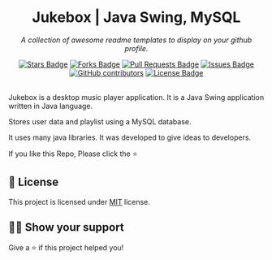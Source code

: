 <h1 align="center">Jukebox | Java Swing, MySQL</h1>
<p align="center"><i>A collection of awesome readme templates to display on your github profile.</i></p>
<div align="center">
  <a href="https://github.com/mustafakbaser/Jukebox-JavaSwing-MySQL/stargazers"><img src="https://img.shields.io/github/stars/mustafakbaser/Jukebox-JavaSwing-MySQL" alt="Stars Badge"/></a>
<a href="https://github.com/mustafakbaser/Jukebox-JavaSwing-MySQL/network/members"><img src="https://img.shields.io/github/forks/mustafakbaser/Jukebox-JavaSwing-MySQL" alt="Forks Badge"/></a>
<a href="https://github.com/mustafakbaser/Jukebox-JavaSwing-MySQL/pulls"><img src="https://img.shields.io/github/issues-pr/mustafakbaser/Java-Jukebox" alt="Pull Requests Badge"/></a>
<a href="https://github.com/mustafakbaser/Jukebox-JavaSwing-MySQL/issues"><img src="https://img.shields.io/github/issues/mustafakbaser/Jukebox-JavaSwing-MySQL" alt="Issues Badge"/></a>
<a href="https://github.com/mustafakbaser/Jukebox-JavaSwing-MySQL/graphs/contributors"><img alt="GitHub contributors" src="https://img.shields.io/github/contributors/mustafakbaser/Jukebox-JavaSwing-MySQL?color=2b9348"></a>
<a href="https://github.com/mustafakbaser/Jukebox-JavaSwing-MySQL/blob/master/LICENSE"><img src="https://img.shields.io/github/license/mustafakbaser/Jukebox-JavaSwing-MySQL?color=2b9348" alt="License Badge"/></a>
</div>
<br>

Jukebox is a desktop music player application. It is a Java Swing application written in Java language. 

Stores user data and playlist using a MySQL database.

It uses many java libraries. It was developed to give ideas to developers.

If you like this Repo, Please click the :star:


## :pencil: License

This project is licensed under [MIT](https://opensource.org/licenses/MIT) license.

## :man_astronaut: Show your support

Give a ⭐️ if this project helped you!
